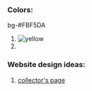 ### Colors:
bg-#FBF5DA
1. ![yellow](https://readme-swatches.vercel.app/97AD5C)
2.


### Website design ideas: 
  1. [collector's page](https://cdn.dribbble.com/users/1982533/screenshots/18586944/media/14b6bbe664df4eeb4bc2c7dd7bf85785.png?resize=1000x750&vertical=center)

